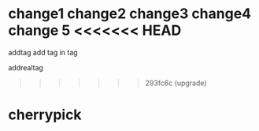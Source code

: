 change1
change2
change3
change4
change 5
<<<<<<< HEAD
=======
addtag
add tag in tag

addrealtag
>>>>>>> 293fc6c (upgrade)
# cherrypick
